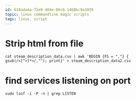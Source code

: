 ```yaml
---
id: 610ada4a-75e9-404e-86c6-1468bc9a3939
topic: linux commandline magic scripts
tags: linux, script
---
```


# Strip html from file

`cat steam_description_data.csv | awk 'BEGIN {FS = ","} { gsub(/<[^>]*>/,""); print}' > steam_description_data2.csv`

# find services listening on port

`sudo lsof -i -P -n | grep LISTEN`
